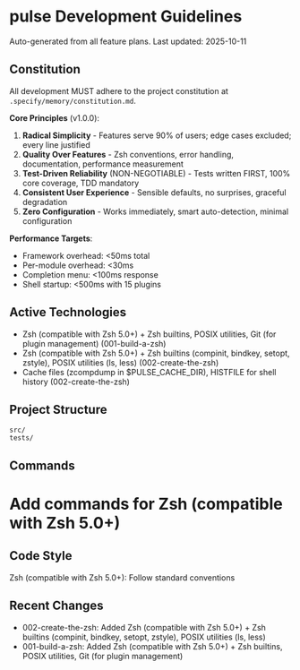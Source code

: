 # pulse Development Guidelines

Auto-generated from all feature plans. Last updated: 2025-10-11

## Constitution

All development MUST adhere to the project constitution at `.specify/memory/constitution.md`.

**Core Principles** (v1.0.0):

1. **Radical Simplicity** - Features serve 90% of users; edge cases excluded; every line justified
2. **Quality Over Features** - Zsh conventions, error handling, documentation, performance measurement
3. **Test-Driven Reliability** (NON-NEGOTIABLE) - Tests written FIRST, 100% core coverage, TDD mandatory
4. **Consistent User Experience** - Sensible defaults, no surprises, graceful degradation
5. **Zero Configuration** - Works immediately, smart auto-detection, minimal configuration

**Performance Targets**:
- Framework overhead: <50ms total
- Per-module overhead: <30ms
- Completion menu: <100ms response
- Shell startup: <500ms with 15 plugins

## Active Technologies
- Zsh (compatible with Zsh 5.0+) + Zsh builtins, POSIX utilities, Git (for plugin management) (001-build-a-zsh)
- Zsh (compatible with Zsh 5.0+) + Zsh builtins (compinit, bindkey, setopt, zstyle), POSIX utilities (ls, less) (002-create-the-zsh)
- Cache files (zcompdump in $PULSE_CACHE_DIR), HISTFILE for shell history (002-create-the-zsh)

## Project Structure
```
src/
tests/
```

## Commands
# Add commands for Zsh (compatible with Zsh 5.0+)

## Code Style
Zsh (compatible with Zsh 5.0+): Follow standard conventions

## Recent Changes
- 002-create-the-zsh: Added Zsh (compatible with Zsh 5.0+) + Zsh builtins (compinit, bindkey, setopt, zstyle), POSIX utilities (ls, less)
- 001-build-a-zsh: Added Zsh (compatible with Zsh 5.0+) + Zsh builtins, POSIX utilities, Git (for plugin management)

<!-- MANUAL ADDITIONS START -->
<!-- MANUAL ADDITIONS END -->
